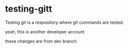 # testing-gitt



Testing git is a respository where git commands are tested.




yeah, this is another developer account




these changes are from dev branch
